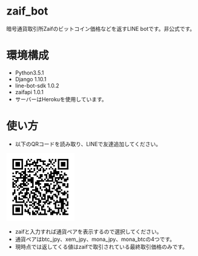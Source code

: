 # zaif_bot
暗号通貨取引所Zaifのビットコイン価格などを返すLINE botです。非公式です。

# 環境構成
* Python3.5.1
* Django 1.10.1
* line-bot-sdk 1.0.2
* zaifapi 1.0.1
* サーバーはHerokuを使用しています。

# 使い方
* 以下のQRコードを読み取り、LINEで友達追加してください。

![](images/line_qr.png)

* zaifと入力すれば通貨ペアを表示するので選択してください。
* 通貨ペアはbtc_jpy、xem_jpy、mona_jpy、mona_btcの4つです。
* 現時点では返してくる値はzaifで取引されている最終取引価格のみです。
